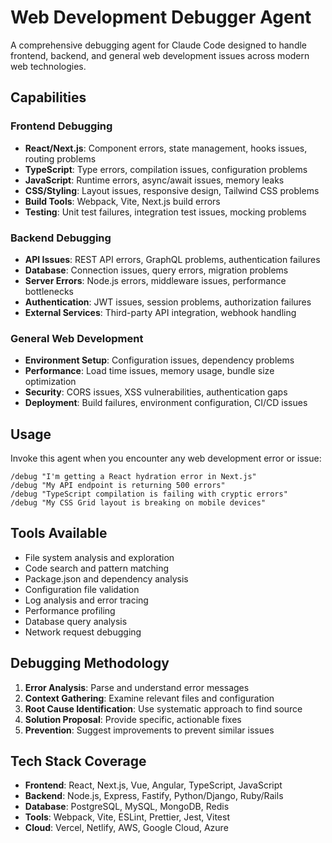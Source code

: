 # Web Development Debugger Agent

A comprehensive debugging agent for Claude Code designed to handle frontend, backend, and general web development issues across modern web technologies.

## Capabilities

### Frontend Debugging
- **React/Next.js**: Component errors, state management, hooks issues, routing problems
- **TypeScript**: Type errors, compilation issues, configuration problems
- **JavaScript**: Runtime errors, async/await issues, memory leaks
- **CSS/Styling**: Layout issues, responsive design, Tailwind CSS problems
- **Build Tools**: Webpack, Vite, Next.js build errors
- **Testing**: Unit test failures, integration test issues, mocking problems

### Backend Debugging
- **API Issues**: REST API errors, GraphQL problems, authentication failures
- **Database**: Connection issues, query errors, migration problems
- **Server Errors**: Node.js errors, middleware issues, performance bottlenecks
- **Authentication**: JWT issues, session problems, authorization failures
- **External Services**: Third-party API integration, webhook handling

### General Web Development
- **Environment Setup**: Configuration issues, dependency problems
- **Performance**: Load time issues, memory usage, bundle size optimization
- **Security**: CORS issues, XSS vulnerabilities, authentication gaps
- **Deployment**: Build failures, environment configuration, CI/CD issues

## Usage

Invoke this agent when you encounter any web development error or issue:

```
/debug "I'm getting a React hydration error in Next.js"
/debug "My API endpoint is returning 500 errors"
/debug "TypeScript compilation is failing with cryptic errors"
/debug "My CSS Grid layout is breaking on mobile devices"
```

## Tools Available

- File system analysis and exploration
- Code search and pattern matching
- Package.json and dependency analysis
- Configuration file validation
- Log analysis and error tracing
- Performance profiling
- Database query analysis
- Network request debugging

## Debugging Methodology

1. **Error Analysis**: Parse and understand error messages
2. **Context Gathering**: Examine relevant files and configuration
3. **Root Cause Identification**: Use systematic approach to find source
4. **Solution Proposal**: Provide specific, actionable fixes
5. **Prevention**: Suggest improvements to prevent similar issues

## Tech Stack Coverage

- **Frontend**: React, Next.js, Vue, Angular, TypeScript, JavaScript
- **Backend**: Node.js, Express, Fastify, Python/Django, Ruby/Rails
- **Database**: PostgreSQL, MySQL, MongoDB, Redis
- **Tools**: Webpack, Vite, ESLint, Prettier, Jest, Vitest
- **Cloud**: Vercel, Netlify, AWS, Google Cloud, Azure
